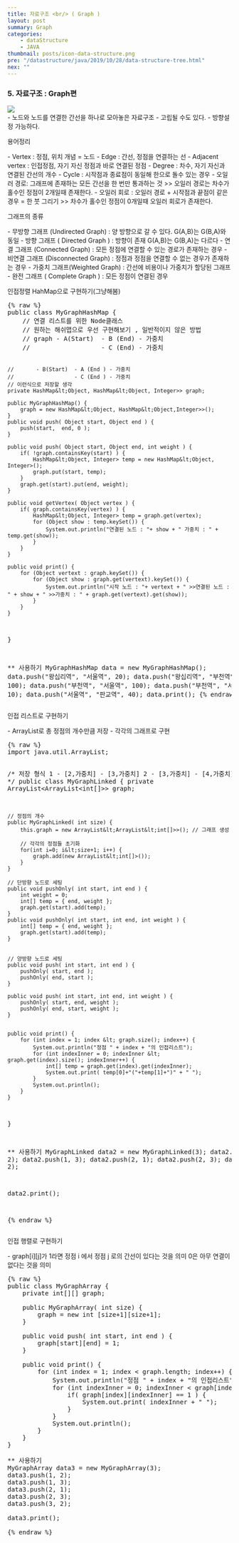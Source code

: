 ```yaml
---
title: 자료구조 <br/> ( Graph )
layout: post
summary: Graph
categories: 
    - dataStructure
    - JAVA
thumbnail: posts/icon-data-structure.png
pre: "/datastructure/java/2019/10/28/data-structure-tree.html"
nex: ""
---
```

### 5. 자료구조 : Graph편

<div class="img-center">
    <img src="/assets/img/posts/dataStructure/graph.png" class="max-ratio-100" />
</div>
 - 노드와 노드를 연결한 간선을 하나로 모아놓은 자료구조 
 - 고립될 수도 있다.
 - 방향설정 가능하다.
 
<p class="bold-text">용어정리</p>
 - Vertex    : 정점, 위치 개념 = 노드
 - Edge      : 간선, 정점을 연결하는 선
 - Adjacent vertex      : 인접정점, 자기 자신 정점과 바로 연결된 정점
 - Degree : 차수, 자기 자신과 연결된 간선의 개수
 - Cycle  : 시작점과 종료점이 동일해 한으로 돌수 있는 경우
 - 오일러 경로: 그래프에 존재하는 모든 간선을 한 번만 통과하는 것 >>  오일러 경로는 차수가 홀수인 정점이 2개일때 존재한다.
 - 오일러 회로 : 오일러 경로 + 시작점과 끝점이 같은 경우 = 한 붓 그리기 >> 차수가 홀수인 정점이 0개일때 오일러 회로가 존재한다.

<p class="bold-text">그래프의 종류</p>
 - 무방향 그래프 (Undirected Graph) : 양 방향으로 갈 수 있다. G(A,B)는 G(B,A)와 동일
 - 방향 그래프 ( Directed Graph ) : 방향이 존재  G(A,B)는 G(B,A)는 다르다
 - 연결 그래프 (Connected Graph) : 모든 정점에 연결할 수 있는 경로가 존재하는 경우
 - 비연결 그래프 (Disconnected Graph) : 정점과 정점을 연결할 수 없는 경우가 존재하는 경우
 - 가중치 그래프(Weighted Graph) : 간선에 비용이나 가중치가 할당된 그래프
 - 완전 그래프 ( Complete Graph ) : 모든 정점이 연결된 경우 

<p class="bold-text">인접정렬 HahMap으로 구현하기(그냥해봄)</p>
<pre>
{% raw %}
public class MyGraphHashMap {
    // 연결 리스트를 위한 Node클래스
    // 원하는 해쉬맵으로 우선 구현해보기 , 일반적이지 않은 방법
    // graph - A(Start)  - B (End) - 가중치
    //                   - C (End) - 가중치 
    
    //       - B(Start)  - A (End ) - 가중치
    //                   - C (End ) - 가중치
    // 이런식으로 저장할 생각
    private HashMap&lt;Object, HashMap&lt;Object, Integer>> graph;
    
    public MyGraphHashMap() {
        graph = new HashMap&lt;Object, HashMap&lt;Object,Integer>>();
    }
    public void push( Object start, Object end ) {
        push(start,  end, 0 ); 
    }
    
    public void push( Object start, Object end, int weight ) {
        if( !graph.containsKey(start) ) {
            HashMap&lt;Object, Integer> temp = new HashMap&lt;Object, Integer>();
            graph.put(start, temp);
        }
        graph.get(start).put(end, weight);
    }
    
    public void getVertex( Object vertex ) {
        if( graph.containsKey(vertex) ) {
            HashMap&lt;Object, Integer> temp = graph.get(vertex);
            for (Object show : temp.keySet()) {
                System.out.println("연결된 노드 : "+ show + " 가중치 : " + temp.get(show));
            }
        }
    }
    
    public void print() {
        for (Object vertext : graph.keySet()) {
            for (Object show : graph.get(vertext).keySet()) {
                System.out.println("시작 노드 : "+ vertext + " >>연결된 노드 : " + show + " >>가중치 : " + graph.get(vertext).get(show));
            }
        }
    }
}

** 사용하기 
MyGraphHashMap data = new MyGraphHashMap();
data.push("왕십리역", "서울역", 20);
data.push("왕십리역", "부천역", 100);
data.push("부천역", "서울역", 100);
data.push("부천역", "서울역", 10);
data.push("서울역", "판교역", 40);
data.print();
{% endraw %}
</pre>


<p class="bold-text">인접 리스트로 구현하기</p>
 - ArrayList로 총 정점의 개수만큼 저장
 - 각각의 그래프로 구현
<pre>
{% raw %}
import java.util.ArrayList;

/* 저장 형식
   1  - [2,가중치]
      - [3,가중치]
   2  - [3,가중치]
      - [4,가중치]
*/
public class MyGraphLinked {
    private ArrayList&lt;ArrayList&lt;int[]>> graph;
    
    // 정점의 개수
    public MyGraphLinked( int size) {
        this.graph = new ArrayList&lt;ArrayList&lt;int[]>>(); // 그래프 생성
        
        // 각각의 정점들 초기화
        for(int i=0; i&lt;size+1; i++) {
            graph.add(new ArrayList&lt;int[]>());
        }
    }
    
    // 단방향 노드로 세팅
    public void pushOnly( int start, int end ) {
        int weight = 0;
        int[] temp = { end, weight };
        graph.get(start).add(temp);
    }
    public void pushOnly( int start, int end, int weight ) {
        int[] temp = { end, weight };
        graph.get(start).add(temp);
    }
    
    
    // 양방향 노드로 세팅
    public void push( int start, int end ) {
        pushOnly( start, end );
        pushOnly( end, start );
    }
    
    public void push( int start, int end, int weight ) {
        pushOnly( start, end, weight );
        pushOnly( end, start, weight );
    }
    
    
    public void print() {
        for (int index = 1; index &lt; graph.size(); index++) {
            System.out.println("정점 " + index + "의 인접리스트");
            for (int indexInner = 0; indexInner &lt; graph.get(index).size(); indexInner++) {
                int[] temp = graph.get(index).get(indexInner);
                System.out.print( temp[0]+"("+temp[1]+")" + " ");
            }
            System.out.println();
        }
    }
}

** 사용하기 
MyGraphLinked data2 = new MyGraphLinked(3);
data2.push(1, 2);
data2.push(1, 3);
data2.push(2, 1);
data2.push(2, 3);
data2.push(3, 2);

data2.print();

{% endraw %}
</pre>

<p class="bold-text">인접 행렬로 구현하기</p>
 - graph[i][j]가 1라면 정점 i 에서 정점 j 로의 간선이 있다는 것을 의미 0은 아무 연결이 없다는 것을 의미

<pre>
{% raw %}
public class MyGraphArray {
    private int[][] graph;

    public MyGraphArray( int size) {
        graph = new int [size+1][size+1];
    }
    
    public void push( int start, int end ) {
        graph[start][end] = 1;
    }
    
    public void print() {
        for (int index = 1; index &lt; graph.length; index++) {
            System.out.println("정점 " + index + "의 인접리스트");
            for (int indexInner = 0; indexInner &lt; graph[index].length; indexInner++) {
                if( graph[index][indexInner] == 1 ) {
                    System.out.print( indexInner + " ");
                }
            }
            System.out.println();
        }
    }
}

** 사용하기 
MyGraphArray data3 = new MyGraphArray(3);
data3.push(1, 2);
data3.push(1, 3);
data3.push(2, 1);
data3.push(2, 3);
data3.push(3, 2);

data3.print();

{% endraw %}
</pre>

